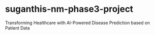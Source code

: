 # suganthis-nm-phase3-project
Transforming Healthcare with AI-Powered Disease Prediction based on Patient Data
